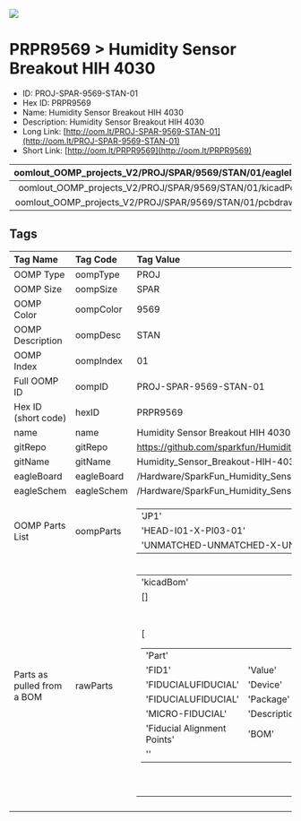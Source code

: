 


  
![][im]
# PRPR9569 > Humidity Sensor Breakout HIH 4030

- ID: PROJ-SPAR-9569-STAN-01
- Hex ID: PRPR9569
- Name: Humidity Sensor Breakout HIH 4030
- Description: Humidity Sensor Breakout HIH 4030
- Long Link: [http://oom.lt/PROJ-SPAR-9569-STAN-01](http://oom.lt/PROJ-SPAR-9569-STAN-01)
- Short Link: [http://oom.lt/PRPR9569](http://oom.lt/PRPR9569)
  

|oomlout_OOMP_projects_V2/PROJ/SPAR/9569/STAN/01/eagleImage.png|oomlout_OOMP_projects_V2/PROJ/SPAR/9569/STAN/01/eagleSchemImage.png|oomlout_OOMP_projects_V2/PROJ/SPAR/9569/STAN/01/kicadPcb3dFront.png|oomlout_OOMP_projects_V2/PROJ/SPAR/9569/STAN/01/kicadPcb3dBack.png|
| :---: | :---: | :---: | :---: |
|oomlout_OOMP_projects_V2/PROJ/SPAR/9569/STAN/01/kicadPcb3d.png|oomlout_OOMP_projects_V2/PROJ/SPAR/9569/STAN/01/bomBack.png|oomlout_OOMP_projects_V2/PROJ/SPAR/9569/STAN/01/bomFront.png|oomlout_OOMP_projects_V2/PROJ/SPAR/9569/STAN/01/pcbdraw.svg|
|oomlout_OOMP_projects_V2/PROJ/SPAR/9569/STAN/01/pcbdrawBack.svg||||

## Tags
  

|Tag Name|Tag Code|Tag Value|
| :--- | :--- | :--- |
|OOMP Type|oompType|PROJ|
|OOMP Size|oompSize|SPAR|
|OOMP Color|oompColor|9569|
|OOMP Description|oompDesc|STAN|
|OOMP Index|oompIndex|01|
|Full OOMP ID|oompID|PROJ-SPAR-9569-STAN-01|
|Hex ID (short code)|hexID|PRPR9569|
|name|name|Humidity Sensor Breakout HIH 4030|
|gitRepo|gitRepo|https://github.com/sparkfun/Humidity_Sensor_Breakout-HIH-4030|
|gitName|gitName|Humidity_Sensor_Breakout-HIH-4030|
|eagleBoard|eagleBoard|/Hardware/SparkFun_Humidity_Sensor_Breakout-HIH-4030.brd|
|eagleSchem|eagleSchem|/Hardware/SparkFun_Humidity_Sensor_Breakout-HIH-4030.sch|
|OOMP Parts List|oompParts|<table><tr><td>'JP1'</td></tr><tr><td> 'HEAD-I01-X-PI03-01'</td><td> 'U1'</td></tr><tr><td> 'UNMATCHED-UNMATCHED-X-UNMATCHED-01'</td></tr></table>|
|Parts as pulled from a BOM|rawParts|<table><tr><td>'kicadBom'</td></tr><tr><td> []</td><td> 'eagleBom'</td></tr><tr><td> [<table><tr><td>'Part'</td></tr><tr><td> 'FID1'</td><td> 'Value'</td></tr><tr><td> 'FIDUCIALUFIDUCIAL'</td><td> 'Device'</td></tr><tr><td> 'FIDUCIALUFIDUCIAL'</td><td> 'Package'</td></tr><tr><td> 'MICRO-FIDUCIAL'</td><td> 'Description'</td></tr><tr><td> 'Fiducial Alignment Points'</td><td> 'BOM'</td></tr><tr><td> ''</td></tr></table></td><td> <table><tr><td>'Part'</td></tr><tr><td> 'FID2'</td><td> 'Value'</td></tr><tr><td> 'FIDUCIALUFIDUCIAL'</td><td> 'Device'</td></tr><tr><td> 'FIDUCIALUFIDUCIAL'</td><td> 'Package'</td></tr><tr><td> 'MICRO-FIDUCIAL'</td><td> 'Description'</td></tr><tr><td> 'Fiducial Alignment Points'</td><td> 'BOM'</td></tr><tr><td> ''</td></tr></table></td><td> <table><tr><td>'Part'</td></tr><tr><td> 'JP1'</td><td> 'Value'</td></tr><tr><td> ''</td><td> 'Device'</td></tr><tr><td> 'M03PTH'</td><td> 'Package'</td></tr><tr><td> '1X03'</td><td> 'Description'</td></tr><tr><td> 'Header 3'</td><td> 'BOM'</td></tr><tr><td> ''</td></tr></table></td><td> <table><tr><td>'Part'</td></tr><tr><td> 'JP2'</td><td> 'Value'</td></tr><tr><td> 'LOGO-SFESK'</td><td> 'Device'</td></tr><tr><td> 'LOGO-SFESK'</td><td> 'Package'</td></tr><tr><td> 'SFE-LOGO-FLAME'</td><td> 'Description'</td></tr><tr><td> 'Spark Fun Electronics PCB Logo'</td><td> 'BOM'</td></tr><tr><td> ''</td></tr></table></td><td> <table><tr><td>'Part'</td></tr><tr><td> 'U1'</td><td> 'Value'</td></tr><tr><td> 'HIH-4030SMD'</td><td> 'Device'</td></tr><tr><td> 'HIH-4030SMD'</td><td> 'Package'</td></tr><tr><td> 'HIH-4030'</td><td> 'Description'</td></tr><tr><td> 'Humidity Sensor'</td><td> 'BOM'</td></tr><tr><td> ''</td></tr></table>]</td></tr></table>|
||||



[im]: PROJ/SPAR/9569/STAN/01/kicadPcb3d_450.png
